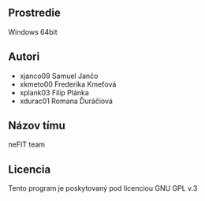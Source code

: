 Prostredie
---------

Windows 64bit

Autori
------
- xjanco09 Samuel Jančo 
- xkmeto00 Frederika Kmeťová
- xplank03 Filip Plánka 
- xdurac01 Romana Ďuráčiová 

Názov tímu
----------
neFIT team

Licencia
-------

Tento program je poskytovaný pod licenciou GNU GPL v.3
